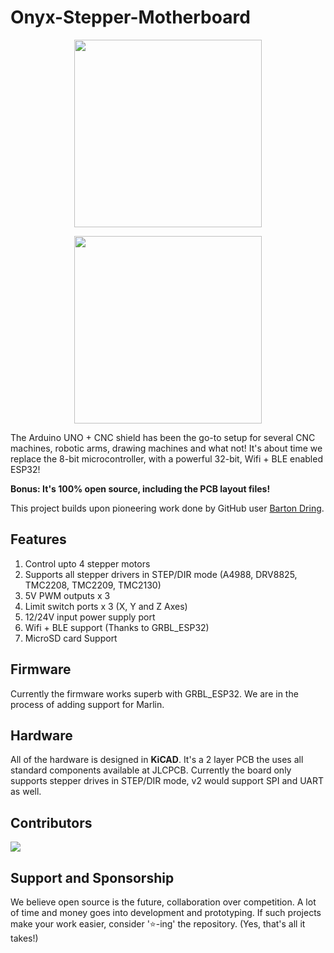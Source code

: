 # Onyx-Stepper-Motherboard

<p align="center">
<img src="https://raw.githubusercontent.com/CuriousMotor/Onyx-Stepper-Motherboard/main/Pictures/onyx_front_render.PNG" width="300" >
</p>
<p align="center">
<img src="https://raw.githubusercontent.com/CuriousMotor/Onyx-Stepper-Motherboard/main/Pictures/Onyx_prototype.jpg" width="300" >
</p>

The Arduino UNO + CNC shield has been the go-to setup for several CNC machines, robotic arms, drawing machines and what not! It's about time we replace the 8-bit microcontroller, with a powerful 32-bit, Wifi + BLE enabled ESP32!

**Bonus: It's 100% open source, including the PCB layout files!**

This project builds upon pioneering work done by GitHub user [Barton Dring](https://github.com/bdring).

## Features

1. Control upto 4 stepper motors
2. Supports all stepper drivers in STEP/DIR mode (A4988, DRV8825, TMC2208, TMC2209, TMC2130)
3. 5V PWM outputs x 3
4. Limit switch ports x 3 (X, Y and Z Axes)
5. 12/24V input power supply port
6. Wifi + BLE support (Thanks to GRBL_ESP32)
7. MicroSD card Support

## Firmware

Currently the firmware works superb with GRBL_ESP32. We are in the process of adding support for Marlin.

## Hardware

All of the hardware is designed in **KiCAD**. It's a 2 layer PCB the uses all standard components available at JLCPCB. Currently the board only supports stepper drives in STEP/DIR mode, v2 would support SPI and UART as well.

## Contributors

<a href="https://github.com/CuriousMotor/Onyx-Stepper-Motherboard/graphs/contributors">
  <img src="https://contrib.rocks/image?repo=CuriousMotor/Onyx-Stepper-Motherboard" />
</a>


## Support and Sponsorship
We believe open source is the future, collaboration over competition. A lot of time and money goes into development and prototyping. If such projects make your work easier, consider '⭐-ing' the repository. (Yes, that's all it takes!)
